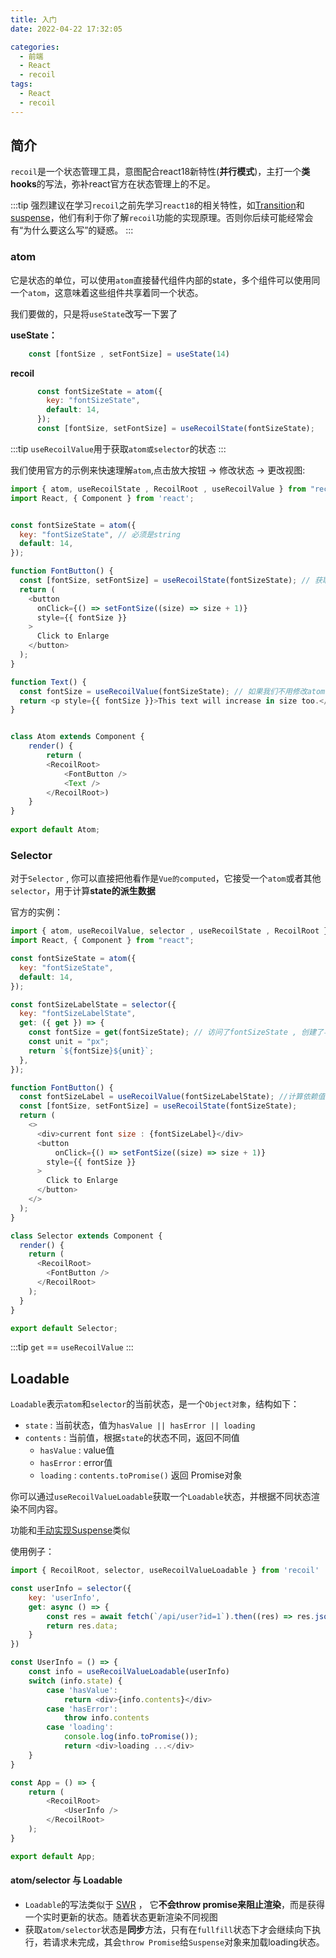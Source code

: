 ```yaml
---
title: 入门
date: 2022-04-22 17:32:05

categories:
  - 前端
  - React
  - recoil
tags:
  - React
  - recoil
---
```




## 简介

`recoil`是一个状态管理工具，意图配合react18新特性(**并行模式**)，主打一个**类hooks**的写法，弥补react官方在状态管理上的不足。

:::tip
强烈建议在学习`recoil`之前先学习`react18`的相关特性，如[Transition](/react/react16-react18/20.Transition.html/)和[suspense](/react/react16-react18/60.suspense.html)，他们有利于你了解`recoil`功能的实现原理。否则你后续可能经常会有“为什么要这么写”的疑惑。
:::


### atom

它是状态的单位，可以使用`atom`直接替代组件内部的state，多个组件可以使用同一个`atom`，这意味着这些组件共享着同一个状态。

我们要做的，只是将`useState`改写一下罢了

**useState：**

```js
    const [fontSize , setFontSize] = useState(14) 
```

**recoil**

```js
      const fontSizeState = atom({
        key: "fontSizeState",
        default: 14,
      });
      const [fontSize, setFontSize] = useRecoilState(fontSizeState);
```

:::tip
`useRecoilValue`用于获取`atom或selector`的状态
:::

我们使用官方的示例来快速理解`atom`,点击放大按钮 -> 修改状态 -> 更改视图: 

```javascript
import { atom, useRecoilState , RecoilRoot , useRecoilValue } from "recoil";
import React, { Component } from 'react';


const fontSizeState = atom({
  key: "fontSizeState", // 必须是string
  default: 14,
});

function FontButton() {
  const [fontSize, setFontSize] = useRecoilState(fontSizeState); // 获取atom状态和修改方法
  return (
    <button
      onClick={() => setFontSize((size) => size + 1)}
      style={{ fontSize }}
    >
      Click to Enlarge
    </button>
  );
}

function Text() {
  const fontSize = useRecoilValue(fontSizeState); // 如果我们不用修改atom状态，可以用useRecoilValue来替代useRecoilState
  return <p style={{ fontSize }}>This text will increase in size too.</p>;
}


class Atom extends Component {
    render() { 
        return (
        <RecoilRoot>
            <FontButton />
            <Text />
        </RecoilRoot>)
    }
}
 
export default Atom;

```


### Selector

对于`Selector` , 你可以直接把他看作是`Vue的computed`，它接受一个`atom`或者其他`selector`，用于计算**state的派生数据**



官方的实例：

```javascript
import { atom, useRecoilValue, selector , useRecoilState , RecoilRoot } from "recoil";
import React, { Component } from "react";

const fontSizeState = atom({
  key: "fontSizeState",
  default: 14,
});

const fontSizeLabelState = selector({
  key: "fontSizeLabelState",
  get: ({ get }) => {
    const fontSize = get(fontSizeState); // 访问了fontSizeState , 创建了与fontSizeStated的依赖关系
    const unit = "px";
    return `${fontSize}${unit}`; 
  },
});

function FontButton() {
  const fontSizeLabel = useRecoilValue(fontSizeLabelState); //计算依赖值
  const [fontSize, setFontSize] = useRecoilState(fontSizeState);
  return (
    <>
      <div>current font size : {fontSizeLabel}</div>
      <button
          onClick={() => setFontSize((size) => size + 1)}
        style={{ fontSize }}
      >
        Click to Enlarge
      </button>
    </>
  );
}

class Selector extends Component {
  render() {
    return (
      <RecoilRoot>
        <FontButton />
      </RecoilRoot>
    );
  }
}

export default Selector;

```

:::tip
`get` == `useRecoilValue`
:::

## Loadable

`Loadable`表示`atom`和`selector`的当前状态，是一个`Object对象`，结构如下：

-   `state` : 当前状态，值为`hasValue || hasError || loading`
-   `contents` : 当前值，根据`state`的状态不同，返回不同值
    -   `hasValue` : value值
    -   `hasError` : error值
    -   `loading` : `contents.toPromise()` 返回 Promise对象

你可以通过`useRecoilValueLoadable`获取一个`Loadable`状态，并根据不同状态渲染不同内容。

功能和[手动实现Suspense](/react/react16-react18/60.suspense.html#手动实现)类似

使用例子：
```javascript
import { RecoilRoot, selector, useRecoilValueLoadable } from 'recoil'

const userInfo = selector({
    key: 'userInfo',
    get: async () => {
        const res = await fetch(`/api/user?id=1`).then((res) => res.json());
        return res.data;
    }
})

const UserInfo = () => {
    const info = useRecoilValueLoadable(userInfo)
    switch (info.state) {
        case 'hasValue':
            return <div>{info.contents}</div>
        case 'hasError':
            throw info.contents
        case 'loading':
            console.log(info.toPromise());
            return <div>loading ...</div>
    }
}

const App = () => {
    return (
        <RecoilRoot>
            <UserInfo />
        </RecoilRoot>
    );
}

export default App;
```

#### atom/selector 与 Loadable

- `Loadable`的写法类似于 [SWR](/react/SWR/00.简介.html) ， 它**不会throw promise来阻止渲染**，而是获得一个实时更新的状态。随着状态更新渲染不同视图
- 获取`atom/selector`状态是**同步**方法，只有在`fullfill`状态下才会继续向下执行，若请求未完成，其会`throw Promise`给`Suspense`对象来加载loading状态。



